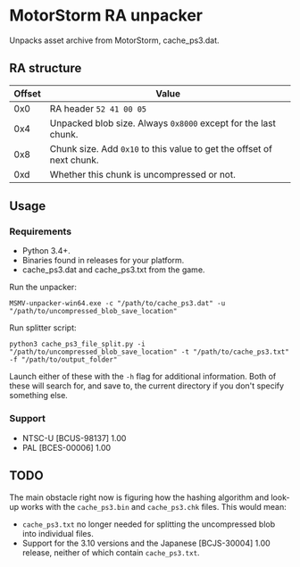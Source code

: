 # MotorStorm RA unpacker

Unpacks asset archive from MotorStorm, cache_ps3.dat.

## RA structure
| Offset | Value |
|-|-|
| 0x0 | RA header `52 41 00 05` |
| 0x4 | Unpacked blob size. Always `0x8000` except for the last chunk. |
| 0x8 | Chunk size. Add `0x10` to this value to get the offset of next chunk. |
| 0xd | Whether this chunk is uncompressed or not. |

## Usage 
### Requirements
- Python 3.4+.
- Binaries found in releases for your platform.
- cache_ps3.dat and cache_ps3.txt from the game.

Run the unpacker:
```
MSMV-unpacker-win64.exe -c "/path/to/cache_ps3.dat" -u "/path/to/uncompressed_blob_save_location"
```

Run splitter script:
```
python3 cache_ps3_file_split.py -i "/path/to/uncompressed_blob_save_location" -t "/path/to/cache_ps3.txt" -f "/path/to/output_folder"
```
Launch either of these with the `-h` flag for additional information. Both of these will search for, and save to, the current directory if you don't specify something else.

### Support
- NTSC-U [BCUS-98137] 1.00
- PAL [BCES-00006] 1.00

## TODO

The main obstacle right now is figuring how the hashing algorithm and look-up works with the `cache_ps3.bin` and `cache_ps3.chk` files. This would mean:
- `cache_ps3.txt` no longer needed for splitting the uncompressed blob into individual files.
- Support for the 3.10 versions and the Japanese [BCJS-30004] 1.00 release, neither of which contain `cache_ps3.txt`.
